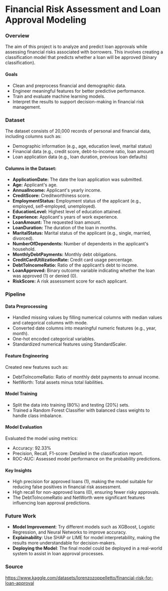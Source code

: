 # Financial Risk Assessment and Loan Approval Modeling

### Overview

The aim of this project is to analyze and predict loan approvals while assessing financial risks associated with borrowers. This involves creating a classification model that predicts whether a loan will be approved (binary classification).

#### Goals

- Clean and preprocess financial and demographic data.
- Engineer meaningful features for better predictive performance.
- Train and evaluate machine learning models.
- Interpret the results to support decision-making in financial risk management.
    
### Dataset

The dataset consists of 20,000 records of personal and financial data, including columns such as:

- Demographic information (e.g., age, education level, marital status)
- Financial data (e.g., credit score, debt-to-income ratio, loan amount)
- Loan application data (e.g., loan duration, previous loan defaults)

#### Columns in the Dataset:
- **ApplicationDate:** The date the loan application was submitted.
- **Age:** Applicant's age.
- **AnnualIncome:** Applicant's yearly income.
- **CreditScore:** Creditworthiness score.
- **EmploymentStatus:** Employment status of the applicant (e.g., employed, self-employed, unemployed).
- **EducationLevel:** Highest level of education attained.
- **Experience:** Applicant's years of work experience.
- **LoanAmount:** The requested loan amount.
- **LoanDuration:** The duration of the loan in months.
- **MaritalStatus:** Marital status of the applicant (e.g., single, married, divorced).
- **NumberOfDependents:** Number of dependents in the applicant's household.
- **MonthlyDebtPayments:** Monthly debt obligations.
- **CreditCardUtilizationRate:** Credit card usage percentage.
- **DebtToIncomeRatio:** Ratio of the applicant’s debt to income.
- **LoanApproved:** Binary outcome variable indicating whether the loan was approved (1) or denied (0).
- **RiskScore:** A risk assessment score for each applicant.

### Pipeline

#### Data Preprocessing

- Handled missing values by filling numerical columns with median values and categorical columns with mode.
- Converted date columns into meaningful numeric features (e.g., year, month).
- One-hot encoded categorical variables.
- Standardized numerical features using StandardScaler.

#### Feature Engineering

Created new features such as:
- DebtToIncomeRatio: Ratio of monthly debt payments to annual income.
- NetWorth: Total assets minus total liabilities.

#### Model Training

- Split the data into training (80%) and testing (20%) sets.
- Trained a Random Forest Classifier with balanced class weights to handle class imbalance.

#### Model Evaluation

Evaluated the model using metrics:
- Accuracy: 92.33%
- Precision, Recall, F1-score: Detailed in the classification report.
- ROC-AUC: Assessed model performance on the probability predictions.

#### Key Insights

- High precision for approved loans (1), making the model suitable for reducing false positives in financial risk assessment.
- High recall for non-approved loans (0), ensuring fewer risky approvals.
- The DebtToIncomeRatio and NetWorth were significant features influencing loan approval predictions.

### Future Work

- **Model Improvement**: Try different models such as XGBoost, Logistic Regression, and Neural Networks to improve accuracy.
- **Explainability**: Use SHAP or LIME for model interpretability, making the results more understandable for decision-makers.
- **Deploying the Model**: The final model could be deployed in a real-world system to assist in loan approval processes.

### Source

https://www.kaggle.com/datasets/lorenzozoppelletto/financial-risk-for-loan-approval

